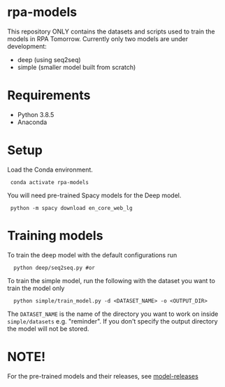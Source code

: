 # rpa-models
This repository ONLY contains the datasets and scripts used to train the models in RPA Tomorrow. Currently
only two models are under development:
- deep (using seq2seq)
- simple (smaller model built from scratch)

# Requirements
* Python 3.8.5
* Anaconda

# Setup
Load the Conda environment.
```
 conda activate rpa-models
```
You will need pre-trained Spacy models for the Deep model.
```
 python -m spacy download en_core_web_lg
```

# Training models
To train the deep model with the default configurations run
```
  python deep/seq2seq.py #or
```
To train the simple model, run the following with the dataset you want to train the model only
```
  python simple/train_model.py -d <DATASET_NAME> -o <OUTPUT_DIR>
```
The `DATASET_NAME` is the name of the directory you want to work on inside `simple/datasets` e.g. "reminder".
If you don't specify the output directory the model will not be stored.

# NOTE!
For the pre-trained models and their releases, see [model-releases](https://github.com/rpa-tomorrow/model-releases)
